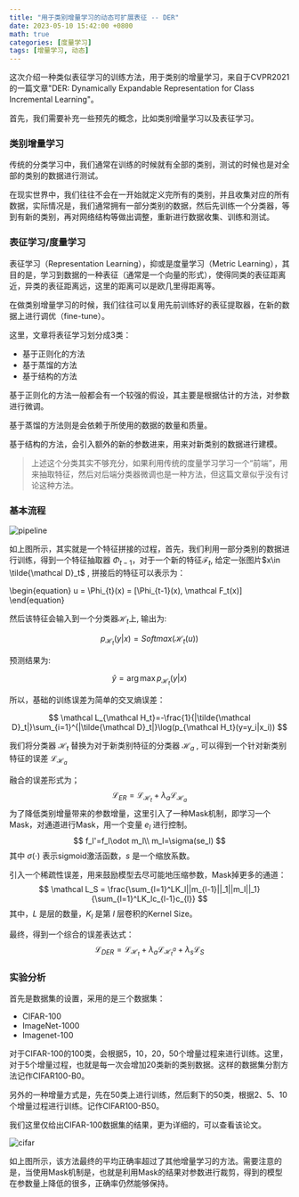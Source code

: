 ```yaml
---
title: "用于类别增量学习的动态可扩展表征 -- DER"
date: 2023-05-10 15:42:00 +0800
math: true
categories: [度量学习]
tags: [增量学习, 动态] 
---
```





这次介绍一种类似表征学习的训练方法，用于类别的增量学习，来自于CVPR2021的一篇文章"DER: Dynamically Expandable Representation for Class Incremental Learning"。



首先，我们需要补充一些预先的概念，比如类别增量学习以及表征学习。

### 类别增量学习

传统的分类学习中，我们通常在训练的时候就有全部的类别，测试的时候也是对全部的类别的数据进行测试。

在现实世界中，我们往往不会在一开始就定义完所有的类别，并且收集对应的所有数据，实际情况是，我们通常拥有一部分类别的数据，然后先训练一个分类器，等到有新的类别，再对网络结构等做出调整，重新进行数据收集、训练和测试。



### 表征学习/度量学习

表征学习（Representation Learning），抑或是度量学习（Metric Learning），其目的是，学习到数据的一种表征（通常是一个向量的形式），使得同类的表征距离近，异类的表征距离远，这里的距离可以是欧几里得距离等。

在做类别增量学习的时候，我们往往可以复用先前训练好的表征提取器，在新的数据上进行调优（fine-tune）。



这里，文章将表征学习划分成3类：

- 基于正则化的方法
- 基于蒸馏的方法
- 基于结构的方法



基于正则化的方法一般都会有一个较强的假设，其主要是根据估计的方法，对参数进行微调。

基于蒸馏的方法则是会依赖于所使用的数据的数量和质量。

基于结构的方法，会引入额外的新的参数进来，用来对新类别的数据进行建模。



> 上述这个分类其实不够充分，如果利用传统的度量学习学习一个“前端”，用来抽取特征，然后对后端分类器微调也是一种方法，但这篇文章似乎没有讨论这种方法。



### 基本流程

![pipeline](https://mezereon-upic.oss-cn-shanghai.aliyuncs.com/uPic/image-20210608160901706.png)

如上图所示，其实就是一个特征拼接的过程，首先，我们利用一部分类别的数据进行训练，得到一个特征抽取器 $\Phi_{t-1}$，对于一个新的特征$\mathcal F_t$, 给定一张图片$x\in \tilde{\mathcal D}_t$ , 拼接后的特征可以表示为：


\begin{equation}
u = \Phi_{t}(x) = [\Phi_{t-1}(x), \mathcal F_t(x)]
\end{equation}

然后该特征会输入到一个分类器$\mathcal H_t$上, 输出为:

$$ p_{\mathcal H_t}(y|x) = Softmax(\mathcal H_t(u)) $$

预测结果为:

$$ \hat{y} = \arg\max p_{\mathcal H_t}(y|x) $$

所以，基础的训练误差为简单的交叉熵误差：

$$ \mathcal L_{\mathcal H_t}=-\frac{1}{|\tilde{\mathcal D}_t|}\sum_{i=1}^{|\tilde{\mathcal D}_t|}\log(p_{\mathcal H_t}(y=y_i|x_i)) $$

我们将分类器 $\mathcal H_t$ 替换为对于新类别特征的分类器 $\mathcal H_a$ , 可以得到一个针对新类别特征的误差 $\mathcal L_{\mathcal H_a}$

融合的误差形式为；
$$
\mathcal L_{ER} = \mathcal L_{\mathcal H_t} + \lambda_a\mathcal L_{\mathcal H_a}
$$
为了降低类别增量带来的参数增量，这里引入了一种Mask机制，即学习一个Mask，对通道进行Mask，用一个变量 $e_l$ 进行控制。
$$
f_l'=f_l\odot m_l\\
m_l=\sigma(se_l)
$$
其中 $\sigma(\cdot)$ 表示sigmoid激活函数，$s$ 是一个缩放系数。

引入一个稀疏性误差，用来鼓励模型去尽可能地压缩参数，Mask掉更多的通道：
$$
\mathcal L_S = \frac{\sum_{l=1}^LK_l||m_{l-1}||_1||m_l||_1}{\sum_{l=1}^LK_lc_{l-1}c_{l}}
$$
其中，$L$ 是层的数量，$K_l$ 是第 $l$ 层卷积的Kernel Size。

最终，得到一个综合的误差表达式：
$$
\mathcal L_{DER} = \mathcal L_{\mathcal H_t} +\lambda_a\mathcal L_{\mathcal H_t^a} + \lambda_s\mathcal L_S
$$


### 实验分析



首先是数据集的设置，采用的是三个数据集：

- CIFAR-100
- ImageNet-1000
- Imagenet-100



对于CIFAR-100的100类，会根据5，10，20，50个增量过程来进行训练。这里，对于5个增量过程，也就是每一次会增加20类新的类别数据。这样的数据集分割方法记作CIFAR100-B0。

另外的一种增量方式是，先在50类上进行训练，然后剩下的50类，根据2、5、10个增量过程进行训练。记作CIFAR100-B50。



我们这里仅给出CIFAR-100数据集的结果，更为详细的，可以查看该论文。

![cifar](https://mezereon-upic.oss-cn-shanghai.aliyuncs.com/uPic/image-20210608174051859.png)

如上图所示，该方法最终的平均正确率超过了其他增量学习的方法。需要注意的是，当使用Mask机制是，也就是利用Mask的结果对参数进行裁剪，得到的模型在参数量上降低的很多，正确率仍然能够保持。